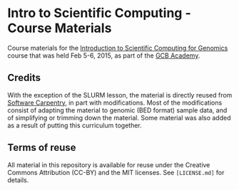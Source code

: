 Intro to Scientific Computing - Course Materials
=================================================

Course materials for the [Introduction to Scientific Computing for Genomics]
course that was held Feb 5-6, 2015, as part of the [GCB Academy].

Credits
-------

With the exception of the SLURM lesson, the material is directly reused from
[Software Carpentry], in part with modifications. Most of the modifications
consist of adapting the material to genomic (BED format) sample data, and of
simplifying or trimming down the material. Some material was also added as
a result of putting this curriculum together.

Terms of reuse
--------------

All material in this repository is available for reuse under the Creative
Commons Attribution (CC-BY) and the MIT licenses. See `[LICENSE.md]` for
details.

[Introduction to Scientific Computing for Genomics]: http://duke-gcb.github.io/SciComp-Feb-2015/
[GCB Academy]: http://www.genome.duke.edu/gcb-academy/
[Software Carpentry]: http://software-carpentry.org/
